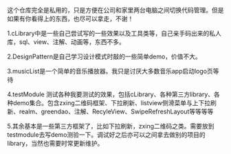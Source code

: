 这个仓库完全是私用的，只是方便在公司和家里两台电脑之间切换代码管理。但是如果有你看得上的东西，也尽可以拿走，不谢！

1.cLibrary中是一些自己尝试写的一些效果以及工具类等，自己亲手码出来的私人库，sql、view、注解、动画等，东西不多。

2.DesignPattern是自己学习设计模式时敲的一些简单demo，价值不大。

3.musicList是一个简单的音乐播放器。我只是讨厌大多数音乐app启动logo页等待

4.testModule 测试各种我要测试的效果，包括cLibrary、各种第三方library、各种demo集合。包含zxing二维码框架、下拉刷新、listview侧滑菜单与上下拉刷新、realm、greendao、注解、RecyleView、SwipeRefreshLayout等等等等

5.其余基本是一些第三方框架了，比如下拉刷新，zxing二维码之类。需要放到testmodule去写demo测验一下。调试好之后亦可以之间拿去做别的项目的library，当然也需要时常更新维护。
